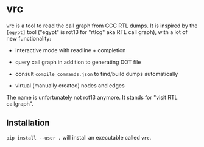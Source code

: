 # vrc

vrc is a tool to read the call graph from GCC RTL dumps.  It is inspired
by the `[egypt]` tool ("egypt" is rot13 for "rtlcg" aka RTL call graph),
with a lot of new functionality:

- interactive mode with readline + completion

- query call graph in addition to generating DOT file

- consult `compile_commands.json` to find/build dumps automatically

- virtual (manually created) nodes and edges

The name is unfortunately not rot13 anymore.  It stands for "visit RTL
callgraph".

## Installation

`pip install --user .` will install an executable called `vrc`.
